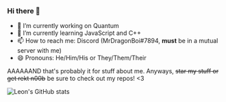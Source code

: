 ### Hi there 👋

- 🔭 I’m currently working on Quantum
- 🌱 I’m currently learning JavaScript and C++
- 📫 How to reach me: Discord (MrDragonBoi#7894, **must** be in a mutual server with me)
- 😄 Pronouns: He/Him/His or They/Them/Their

AAAAAAND that's probably it for stuff about me. Anyways, ~~star my stuff or get rekt n00b~~ be sure to check out my repos! <3

![Leon's GitHub stats](https://github-readme-stats.vercel.app/api?username=MrDragonBoi&show_icons=true&theme=radical)
